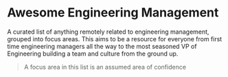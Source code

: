 # Awesome Engineering Management
A curated list of anything remotely related to engineering management, grouped into focus areas. This aims to be a resource for everyone from first time engineering managers all the way to the most seasoned VP of Engineering building a team and culture from the ground up.

> A focus area in this list is an assumed area of confidence
